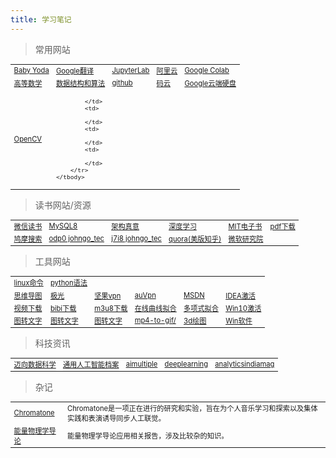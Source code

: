 ```yaml
---
title: 学习笔记
---
```



> 常用网站
<table width="1033" style="font-size: 0.8em;">
	<tbody>
		<tr>
			<td>
				<a href="https://www.crystalclassics.com/swarovski/5583201.htm" target="_blank">Baby Yoda</a>
			</td>
			<td>
				<a href="https://translate.google.cn/" target="_blank">Google翻译</a>
			</td>
			<td>
				<a href="http://localhost:8888/lab" target="_blank">JupyterLab</a>
			</td>
			<td>
				<a href="https://account.aliyun.com/" target="_blank">阿里云</a>
			</td>
			<td>
				<a href="https://colab.research.google.com/" target="_blank">Google Colab</a>
			</td>
		</tr>
		<tr>
			<td>
				<a href="https://bashendixie.github.io/mathematics/" target="_blank">高等数学</a>
			</td>
			<td>
				<a href="https://bashendixie.github.io/algorithm_study/" target="_blank">数据结构和算法</a>
			</td>
			<td>
				<a href="https://github.com/bashendixie?tab=repositories" target="_blank">github</a>
			</td>
			<td>
				<a href="https://gitee.com/" target="_blank">码云</a>
			</td>
			<td>
				<a href="https://drive.google.com/drive/my-drive" target="_blank">Google云端硬盘</a>
			</td>
		</tr>
		<tr>
			<td>
				<a href="https://docs.opencv.org" target="_blank">OpenCV</a>
			</td>
			<td>
				
			</td>
			<td>
				
			</td>
			<td>
				
			</td>
			<td>
				
			</td>
		</tr>
	</tbody>
</table>

> 读书网站/资源
<table width="1033" style="font-size: 0.8em;">
	<tbody>
		<tr>
			<td>
				<a href="https://weread.qq.com/" target="_blank">微信读书</a>
			</td>
			<td>
				<a href="https://weread.qq.com/web/reader/45b32df07195029145b66f4kc81322c012c81e728d9d180" target="_blank">MySQL8</a>
			</td>
			<td>
				<a href="https://e-m.jd.com/static/read/dist/index.html?ebookId=30727974&name=%E6%9E%B6%E6%9E%84%E7%9C%9F%E6%84%8F%EF%BC%9A%E4%BC%81%E4%B8%9A%E7%BA%A7%E5%BA%94%E7%94%A8%E6%9E%B6%E6%9E%84%E8%AE%BE%E8%AE%A1%E6%96%B9%E6%B3%95%E8%AE%BA%E4%B8%8E%E5%AE%9E%E8%B7%B5" target="_blank">架构真意</a>
			</td>
			<td>
				<a href="https://e-m.jd.com/static/read/dist/index.html?ebookId=30468336&name=%E7%A5%9E%E7%BB%8F%E7%BD%91%E7%BB%9C%E4%B8%8E%E6%B7%B1%E5%BA%A6%E5%AD%A6%E4%B9%A0" target="_blank">深度学习</a>
			</td>
			<td>
				<a href="https://mitpress.ublish.com/" target="_blank">MIT电子书</a>
			</td>
			<td>
				<a href="http://www.java1234.com/a/javabook/javabase/" target="_blank">pdf下载</a>
			</td>
		</tr>
		<tr>
			<td>
				<a href="https://www.jiumodiary.com/" target="_blank">鸠摩搜索</a>
			</td>
			<td>
				<a href="https://pan.baidu.com/share/init?surl=oTJjTkxK0PuV2nRExq1wcA" target="_blank">odp0 johngo_tec</a>
			</td>
			<td>
				<a href="https://pan.baidu.com/share/init?surl=hL5G14eiRp6WdK7iWlsuzw" target="_blank">j7i8 johngo_tec</a>
			</td>
			<td>
				<a href="https://www.quora.com/" target="_blank">quora(美版知乎)</a>
			</td>
			<td>
				<a href="https://www.microsoft.com/en-us/research/" target="_blank">微软研究院</a>
			</td>
		</tr>
	</tbody>
</table>


> 工具网站
<table width="1033" style="font-size: 0.8em;">
	<tbody>
		<tr>
			<td>
				<a href="https://skydance.blog.csdn.net/article/details/123165365" target="_blank">linux命令</a>
			</td>
			<td>
				<a href="https://skydance.blog.csdn.net/article/details/110334002" target="_blank">python语法</a>
			</td>
			<td>
			</td>
			<td>
			</td>
			<td>
			</td>
			<td>
			</td>
		</tr>
		<tr>
			<td>
				<a href="https://www.processon.com/" target="_blank">思维导图</a>
			</td>
			<td>
				<a href="https://www.jiayouyabeijing.com/cn/?a=gi9cp" target="_blank">极光</a>
			</td>
			<td>
				<a href="https://nutsvpn.cool/?channelCode=nuts25" target="_blank">坚果vpn</a>
			</td>
			<td>
				<a href="https://ausososo.space/zh-TW/help" target="_blank">auVpn</a>
			</td>
			<td>
				<a href="https://msdn.itellyou.cn/" target="_blank">MSDN</a>
			</td>
			<td>
				<a href="https://idea.medeming.com/" target="_blank">IDEA激活</a>
			</td>
		</tr>
		<tr>
			<td>
				<a href="https://youtube.iiilab.com/" target="_blank">视频下载</a>
			</td>
			<td>
				<a href="https://bilibili.iiilab.com/" target="_blank">bibi下载</a>
			</td>
			<td>
				<a href="http://blog.luckly-mjw.cn/tool-show/m3u8-downloader/index.html" target="_blank">m3u8下载</a>
			</td>
			<td>
				<a href="http://www.qinms.com/webapp/curvefit/cf.aspx" target="_blank">在线曲线拟合</a>
			</td>
			<td>
				<a href="http://tools.jb51.net/jisuanqi/create_fun/" target="_blank">多项式拟合</a>
			</td>
			<td>
				<a href="http://www.xitongcheng.com/jiaocheng/win10_article_45072.html" target="_blank">Win10激活</a>
			</td>
		</tr>
		<tr>
			<td>
				<a href="http://www.pdfdo.com/image-to-txt.aspx" target="_blank">图转文字</a>
			</td>
			<td>
				<a href="https://ocr.wdku.net/" target="_blank">图转文字</a>
			</td>
			<td>
				<a href="https://ocr.xinhuokj.com/" target="_blank">图转文字</a>
			</td>
			<td>
				<a href="https://www.aconvert.com/cn/video/mp4-to-gif/" target="_blank">mp4-to-gif/</a>
			</td>
			<td>
				<a href="https://technology.cpm.org/general/3dgraph/" target="_blank">3d绘图</a>
			</td>
			<td>
				<a href="https://fossies.org/windows/misc/" target="_blank">Win软件</a>
			</td>
		</tr>
	</tbody>
</table>


> 科技资讯
<table width="1033" style="font-size: 0.8em;">
	<tbody>
		<tr>
			<td>
				<a href="https://towardsdatascience.com/" target="_blank">迈向数据科学</a>
			</td>
			<td>
				<a href="https://www.unite.ai/category/agi/" target="_blank">通用人工智能档案</a>
			</td>
			<td>
				<a href="https://research.aimultiple.com/" target="_blank">aimultiple</a>
			</td>
			<td>
				<a href="https://read.deeplearning.ai/the-batch/" target="_blank">deeplearning</a>
			</td>
			<td>
				<a href="https://analyticsindiamag.com/" target="_blank">analyticsindiamag</a>
			</td>
		</tr>
	</tbody>
</table>

> 杂记
<table width="1033" style="font-size: 0.8em;">
	<tbody>
		<tr>
			<td>
				<a href="https://chromatone.center/" target="_blank">Chromatone</a>
			</td>
			<td>
				Chromatone是一项正在进行的研究和实验，旨在为个人音乐学习和探索以及集体实践和表演诱导同步人工联觉。
			</td>
		</tr>
		<tr>
			<td>
				<a href="http://large.stanford.edu/courses/2011/ph240/" target="_blank">能量物理学导论</a>
			</td>
			<td>
				能量物理学导论应用相关报告，涉及比较杂的知识。
			</td>
		</tr>
	</tbody>
</table>
